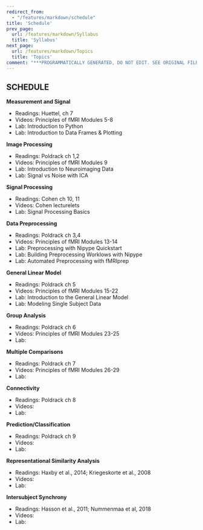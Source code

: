 ```yaml
---
redirect_from:
  - "/features/markdown/schedule"
title: 'Schedule'
prev_page:
  url: /features/markdown/Syllabus
  title: 'Syllabus'
next_page:
  url: /features/markdown/Topics
  title: 'Topics'
comment: "***PROGRAMMATICALLY GENERATED, DO NOT EDIT. SEE ORIGINAL FILES IN /content***"
---
```

## SCHEDULE

**Measurement and Signal**
 - Readings: Huettel, ch 7
 - Videos: Principles of fMRI Modules 5-8
 - Lab: Introduction to Python
 - Lab: Introduction to Data Frames & Plotting

**Image Processing**
 - Readings: Poldrack ch 1,2
 - Videos: Principles of fMRI Modules 9
 - Lab: Introduction to Neuroimaging Data
 - Lab: Signal vs Noise with ICA

**Signal Processing**
 - Readings: Cohen ch 10, 11
 - Videos: Cohen lecturelets
 - Lab: Signal Processing Basics

**Data Preprocessing**
 - Readings: Poldrack ch 3,4
 - Videos: Principles of fMRI Modules 13-14
 - Lab: Preprocessing with Nipype Quickstart
 - Lab: Building Preprocessing Worklows with Nipype
 - Lab: Automated Preprocessing with fMRIprep

**General Linear Model**
 - Readings: Poldrack ch 5
 - Videos: Principles of fMRI Modules 15-22
 - Lab: Introduction to the General Linear Model
 - Lab: Modeling Single Subject Data

**Group Analysis**
 - Readings: Poldrack ch 6
 - Videos: Principles of fMRI Modules 23-25
 - Lab:

**Multiple Comparisons**
 - Readings: Poldrack ch 7
 - Videos: Principles of fMRI Modules 26-29
 - Lab:

**Connectivity**
 - Readings: Poldrack ch 8
 - Videos:
 - Lab:

**Prediction/Classification**
 - Readings: Poldrack ch 9
 - Videos:
 - Lab:

**Representational Similarity Analysis**
 - Readings: Haxby et al., 2014; Kriegeskorte et al., 2008
 - Videos:
 - Lab:

**Intersubject Synchrony**
 - Readings: Hasson et al., 2011; Nummenmaa et al, 2018
 - Videos:
 - Lab: 
